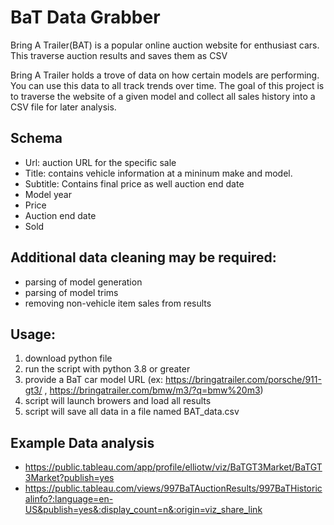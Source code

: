 # BaT Data Grabber
Bring A Trailer(BAT) is a popular online auction website for enthusiast cars. This traverse auction results and saves them as CSV

Bring A Trailer holds a trove of data on how certain models are performing. You can use this data to all track trends over time. The goal of this project is to traverse the website of a given model and collect all sales history into a CSV file for later analysis. 


## Schema
- Url: auction URL for the specific sale
- Title: contains vehicle information at a mininum make and model.
- Subtitle: Contains final price as well auction end date
- Model year
- Price
- Auction end date
- Sold

## Additional data cleaning may be required:
- parsing of model generation
- parsing of model trims
- removing non-vehicle item sales from results

## Usage:
1. download python file
1. run the script with python 3.8 or greater
1. provide a BaT car model URL (ex: https://bringatrailer.com/porsche/911-gt3/ , https://bringatrailer.com/bmw/m3/?q=bmw%20m3)
1. script will launch browers and load all results
1. script will save all data in a file named BAT_data.csv




## Example Data analysis
- https://public.tableau.com/app/profile/elliotw/viz/BaTGT3Market/BaTGT3Market?publish=yes
- https://public.tableau.com/views/997BaTAuctionResults/997BaTHistoricalinfo?:language=en-US&publish=yes&:display_count=n&:origin=viz_share_link
